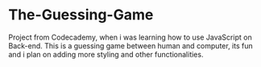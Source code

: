 # The-Guessing-Game
Project from Codecademy, when i was learning how to use JavaScript on Back-end. This is a guessing game between human and computer, its fun and i plan on adding more styling and other functionalities.
